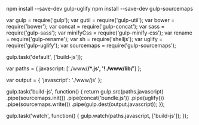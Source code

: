 

npm install --save-dev gulp-uglify
npm install --save-dev gulp-sourcemaps

var gulp = require('gulp');
var gutil = require('gulp-util');
var bower = require('bower');
var concat = require('gulp-concat');
var sass = require('gulp-sass');
var minifyCss = require('gulp-minify-css');
var rename = require('gulp-rename');
var sh = require('shelljs');
var uglify = require('gulp-uglify');
var sourcemaps = require('gulp-sourcemaps');

gulp.task('default', ['build-js']);


var paths = {
  javascript: ['./www/**/*.js', '!./www/lib/**']
};

var output = {
      'javascript': './www/js'
    };


gulp.task('build-js', function() {
  return gulp.src(paths.javascript)
    .pipe(sourcemaps.init())
      .pipe(concat('bundle.js'))
     .pipe(uglify())
    .pipe(sourcemaps.write())
    .pipe(gulp.dest(output.javascript));
});

gulp.task('watch', function() {
  gulp.watch(paths.javascript, ['build-js']);
});

